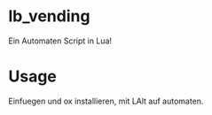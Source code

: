 # lb_vending

Ein Automaten Script in Lua!

# Usage

Einfuegen und ox installieren, mit LAlt auf automaten.
